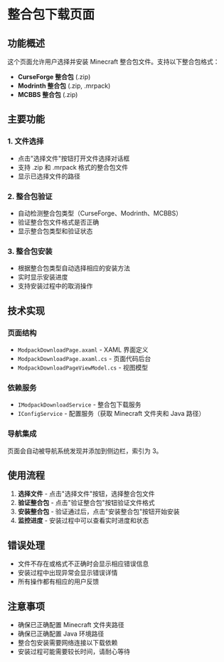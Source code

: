 # 整合包下载页面

## 功能概述

这个页面允许用户选择并安装 Minecraft 整合包文件。支持以下整合包格式：

- **CurseForge 整合包** (.zip)
- **Modrinth 整合包** (.zip, .mrpack)
- **MCBBS 整合包** (.zip)

## 主要功能

### 1. 文件选择
- 点击"选择文件"按钮打开文件选择对话框
- 支持 .zip 和 .mrpack 格式的整合包文件
- 显示已选择文件的路径

### 2. 整合包验证
- 自动检测整合包类型（CurseForge、Modrinth、MCBBS）
- 验证整合包文件格式是否正确
- 显示整合包类型和验证状态

### 3. 整合包安装
- 根据整合包类型自动选择相应的安装方法
- 实时显示安装进度
- 支持安装过程中的取消操作

## 技术实现

### 页面结构
- `ModpackDownloadPage.axaml` - XAML 界面定义
- `ModpackDownloadPage.axaml.cs` - 页面代码后台
- `ModpackDownloadPageViewModel.cs` - 视图模型

### 依赖服务
- `IModpackDownloadService` - 整合包下载服务
- `IConfigService` - 配置服务（获取 Minecraft 文件夹和 Java 路径）

### 导航集成
页面会自动被导航系统发现并添加到侧边栏，索引为 3。

## 使用流程

1. **选择文件** - 点击"选择文件"按钮，选择整合包文件
2. **验证整合包** - 点击"验证整合包"按钮验证文件格式
3. **安装整合包** - 验证通过后，点击"安装整合包"按钮开始安装
4. **监控进度** - 安装过程中可以查看实时进度和状态

## 错误处理

- 文件不存在或格式不正确时会显示相应错误信息
- 安装过程中出现异常会显示错误详情
- 所有操作都有相应的用户反馈

## 注意事项

- 确保已正确配置 Minecraft 文件夹路径
- 确保已正确配置 Java 环境路径
- 整合包安装需要网络连接以下载依赖
- 安装过程可能需要较长时间，请耐心等待
